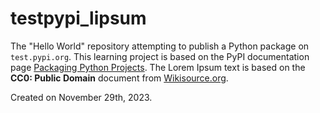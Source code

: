 # testpypi_lipsum

The "Hello World" repository attempting to publish a Python package on `test.pypi.org`. This learning project is based on the PyPI documentation page [Packaging Python Projects](https://packaging.python.org/en/latest/tutorials/packaging-projects/). The Lorem Ipsum text is based on the **CC0: Public Domain** document from [Wikisource.org](https://en.wikisource.org/wiki/Lorem_ipsum).

Created on November 29th, 2023.
